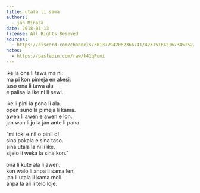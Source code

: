 ```yaml
---
title: utala li sama
authors:
  - jan Minasa
date: 2018-03-13
license: All Rights Reseved
sources:
  - https://discord.com/channels/301377942062366741/423151642167345152/423154399121244170
notes:
  - https://pastebin.com/raw/k41qPuni
---
```


ike la ona li tawa ma ni:  \
ma pi kon pimeja en akesi.  \
taso ona li tawa ala  \
e palisa la ike ni li sewi.

ike li pini la pona li ala.  \
open suno la pimeja li kama.  \
awen li awen e awen e lon.  \
jan wan li jo la jan ante li pana.

“mi toki e ni! o pini! o!  \
sina pakala e sina taso.  \
sina utala la ni li ike.  \
sijelo li weka la sina kon.”

ona li kute ala li awen.  \
kon walo li anpa li sama len.  \
jan li utala li kama moli.  \
anpa la ali li telo loje.

<!--

The start is meant to be foreboding: warriors going off to some hellish dark land to fight "monsters". The tawa e palisa thing is about them moving their swords (a workaround for describing fighting/action). The second verse is a rant about the narrator essentially about the interconnectedness of all things. The third is the narrator's (I imagined an old wisewoman) warning to the soldiers, essentially an "If you go, you'll die" type thing. The fourth verse is meant to be quick and action-packed, but possibly confusing in tp. They didn't heed the warnings. A fog stirred. They started fighting, and of course everyone involved died. I tried to make it unclear whether they were even fighting anything, as my original idea for this was a kind of madness that grips them with the fog - by thinking they're fighting enemies, they're killing off their own selves. This reflects war I think - you go in thinking you'll banish some evil or other, but really that "evil" is just another face, another version of the infinite self, if you will. Internally, this refers to "battling inner demons" which actually have something to give. Externally, I would like to put a word in about a woman who quit the CIA because she realized that all the people on the "enemy's side" were essentially people and only doing what they thought would bring the most good to their country and families. Essentially, there's no difference.
The title reflects this. Maybe I should have made it "utala li sama e jan", but I guess "utala li sama" works too. War is the same. Both as this poem, and as a force that destroys both sides in the end, has people thinking they're doing good but in the end they're usually damaging some essential part of themselves instead.

-->
